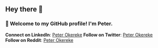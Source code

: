 ## Hey there 👋

### 👀 Welcome to my GitHub profile! I'm Peter.
**Connect on LinkedIn**: [Peter Okereke](https://www.linkedin.com/in/peterokereke)
**Follow on Twitter**: [Peter Okereke](https://https://twitter.com/realpco)
**Follow on Reddit**: [Peter Okereke](https://www.reddit.com/user/inevitableanything32/)
